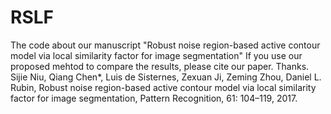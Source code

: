# RSLF
The code about our manuscript "Robust noise region-based active contour model via local similarity factor for image segmentation"
If you use our proposed mehtod to compare the results, please cite our paper. Thanks.
Sijie Niu, Qiang Chen*, Luis de Sisternes, Zexuan Ji, Zeming Zhou, Daniel L. Rubin, Robust noise region-based active contour model via local similarity factor for image segmentation, Pattern Recognition, 61: 104–119, 2017.

